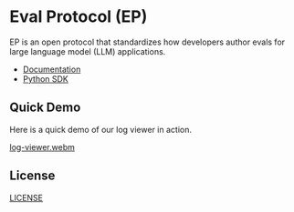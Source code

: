 # Eval Protocol (EP)

EP is an open protocol that standardizes how developers author evals for large
language model (LLM) applications.


- [Documentation](https://evalprotocol.io)
- [Python SDK](https://github.com/eval-protocol/python-sdk)

## Quick Demo

Here is a quick demo of our log viewer in action.

[log-viewer.webm](https://github.com/user-attachments/assets/cb9a3ce8-455b-4896-9a07-ba81d1301724)

## License

[LICENSE](LICENSE)
